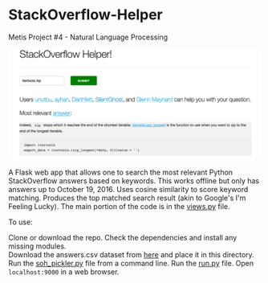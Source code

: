 # StackOverflow-Helper

Metis Project #4 - Natural Language Processing

![webapp](webapp.png)

A Flask web app that allows one to search the most relevant Python StackOverflow answers based on keywords. This works offline but only has answers up to October 19, 2016. Uses cosine similarity to score keyword matching. Produces the top matched search result (akin to Google's I'm Feeling Lucky). The main portion of the code is in the [views.py](app/views.py) file.

To use:  

Clone or download the repo.
Check the dependencies and install any missing modules.   
Download the answers.csv dataset from [here](https://www.kaggle.com/stackoverflow/pythonquestions) and place it in this directory.
Run the [soh_pickler.py](soh_pickler.py) file from a command line.
Run the [run.py](run.py) file.
Open `localhost:9000` in a web browser.



